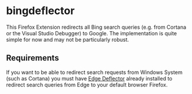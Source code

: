# bingdeflector
This Firefox Extension redirects all Bing search queries (e.g. from Cortana or the Visual Studio Debugger) to Google. 
The implementation is quite simple for now and may not be particularly robust.

## Requirements
If you want to be able to redirect search requests from Windows System (such as Cortana) you must have [Edge Deflector](https://github.com/da2x/EdgeDeflector) already installed to redirect search queries from Edge to your default browser Firefox.
